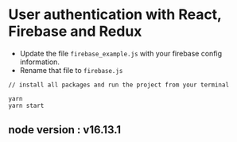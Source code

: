 # User authentication with React, Firebase and Redux

 - Update the file `firebase_example.js` with your firebase config information.
 - Rename that file to `firebase.js` 
  
  ```
  // install all packages and run the project from your terminal
  
yarn
yarn start
  ```

## node version : v16.13.1
